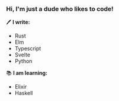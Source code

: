 ### Hi, I'm just a dude who likes to code!

🖊️ **I write:**
- Rust
- Elm
- Typescript
- Svelte
- Python

📚 **I am learning:**
- Elixir
- Haskell
